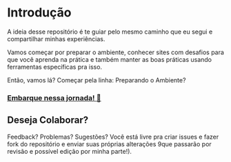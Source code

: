 # Introdução
A ideia desse repositório é te guiar pelo mesmo caminho que eu segui e compartilhar minhas experiências.

Vamos começar por preparar o ambiente, conhecer sites com desafios para que você aprenda na prática e também manter as boas práticas usando ferramentas específicas pra isso.

Então, vamos lá? Começar pela linha: Preparando o Ambiente?

### [Embarque nessa jornada! :train:](https://github.com/danlongname/rubi-sobre-trilhos/blob/main/linha-preparando_o_ambiente/README.md)

## Deseja Colaborar?
Feedback? Problemas? Sugestões? Você está livre pra criar issues e fazer fork do repositório e enviar suas próprias alterações 9que passarão por revisão e possível edição por minha parte!).
